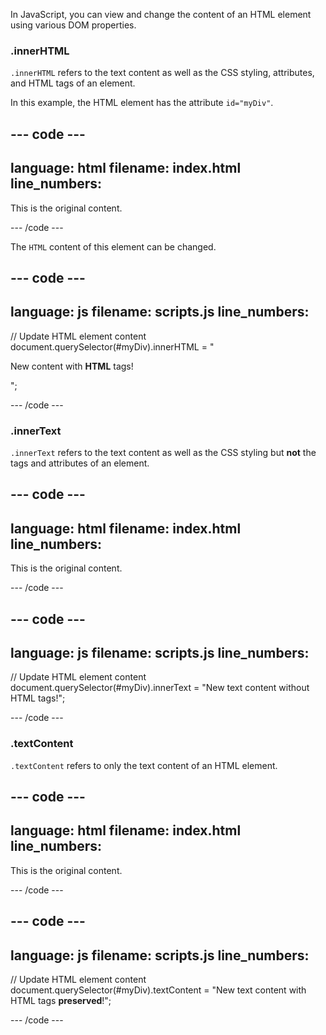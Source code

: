 In JavaScript, you can view and change the content of an HTML element using various DOM properties.

### .innerHTML

`.innerHTML` refers to the text content as well as the CSS styling, attributes, and HTML tags of an element.

In this example, the HTML element has the attribute `id="myDiv"`.

## --- code ---

language: html
filename: index.html
line_numbers:
--------------------------------------------------

<div id="myDiv">
<p>This is the original content.</p>
</div>

\--- /code ---

The `HTML` content of this element can be changed.

## --- code ---

language: js
filename: scripts.js
line_numbers:
--------------------------------------------------

// Update HTML element content
document.querySelector(#myDiv).innerHTML = "<p>New content with <strong>HTML</strong> tags!</p>";

\--- /code ---

### .innerText

`.innerText` refers to the text content as well as the CSS styling but **not** the tags and attributes of an element.

## --- code ---

language: html
filename: index.html
line_numbers:
--------------------------------------------------

<div id="myDiv">
  <p>This is the original content.</p>
</div>

\--- /code ---

## --- code ---

language: js
filename: scripts.js
line_numbers:
--------------------------------------------------

// Update HTML element content
document.querySelector(#myDiv).innerText = "New text content without HTML tags!";

\--- /code ---

### .textContent

`.textContent` refers to only the text content of an HTML element.

## --- code ---

language: html
filename: index.html
line_numbers:
--------------------------------------------------

<div id="myDiv">
  <p>This is the original content.</p>
</div>

\--- /code ---

## --- code ---

language: js
filename: scripts.js
line_numbers:
--------------------------------------------------

// Update HTML element content
document.querySelector(#myDiv).textContent = "New text content with HTML tags <strong>preserved</strong>!";

\--- /code ---
